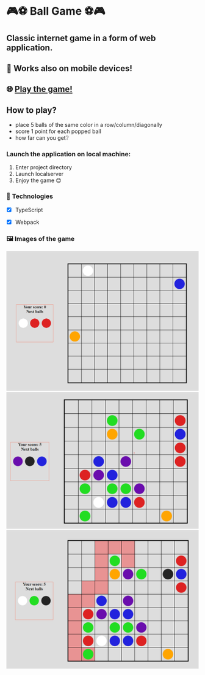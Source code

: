 # 🎮⚽ **Ball Game** ⚽🎮
## Classic internet game in a form of **web application**.
## 📱 Works also on mobile devices!
## 🌐 [Play the game!](http://ball-game.remxin.ct8.pl)
## How to play?
- place 5 balls of the same color in a row/column/diagonally
- score 1 point for each popped ball
- how far can you get❔


### Launch the application on local machine:  
1. Enter project directory
2. Launch localserver 
3. Enjoy the game 😊


### 🤖 **Technologies**
- [x] TypeScript
- [x] Webpack


### 🖼️ **Images of the game** 
![](./readmeImg/bg1.png)
![](./readmeImg/bg2.png)
![](./readmeImg/bg3.png)

